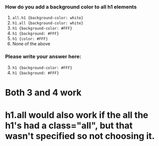 ### How do you add a background color to all h1 elements

1. `all.h1 {background-color: white}`
2. `h1.all {background-color: white}`
3. `h1 {background-color: #FFF}`
4. `h1 {background: #FFF}`
5. `h1 {color: #FFF}`
6. None of the above


### Please write your answer here:
3. `h1 {background-color: #FFF}`
4. `h1 {background: #FFF}`

# Both 3 and 4 work
# h1.all would also work if the all the h1's had a class="all", but that wasn't specified so not choosing it.